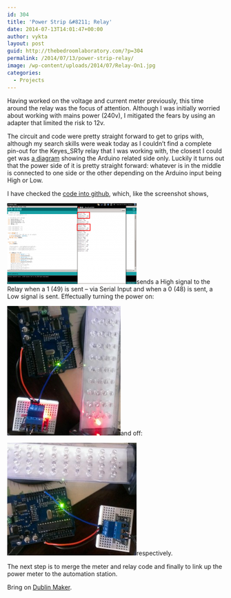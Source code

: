 ```yaml
---
id: 304
title: 'Power Strip &#8211; Relay'
date: 2014-07-13T14:01:47+00:00
author: vykta
layout: post
guid: http://thebedroomlaboratory.com/?p=304
permalink: /2014/07/13/power-strip-relay/
image: /wp-content/uploads/2014/07/Relay-On1.jpg
categories:
  - Projects
---
```

Having worked on the voltage and current meter previously, this time around the relay was the focus of attention. Although I was initially worried about working with mains power (240v), I mitigated the fears by using an adapter that limited the risk to 12v.

The circuit and code were pretty straight forward to get to grips with, although my search skills were weak today as I couldn&#8217;t find a complete pin-out for the Keyes_SR1y relay that I was working with, the closest I could get was <a title="a diagram" href="http://www.dx.com/p/arduino-5v-relay-module-blue-black-121354#.U8KIYlEyApK" target="_blank">a diagram</a> showing the Arduino related side only. Luckily it turns out that the power side of it is pretty straight forward: whatever is in the middle is connected to one side or the other depending on the Arduino input being High or Low.

I have checked the <a href="https://github.com/thebedroomlaboratory/Maker2014" target="_blank">code into github</a>, which, like the screenshot shows,

[<img class="aligncenter size-medium wp-image-305" src="/wp-content/uploads/2014/07/Relay-Screenshot-300x187.png" alt="Relay-Screenshot" width="300" height="187" />](/wp-content/uploads/2014/07/Relay-Screenshot.png)sends a High signal to the Relay when a 1 (49) is sent &#8211; via Serial Input and when a 0 (48) is sent, a Low signal is sent. Effectually turning the power on:

[<img class="aligncenter size-medium wp-image-306" src="/wp-content/uploads/2014/07/Relay-On-263x300.jpg" alt="Relay-On" width="263" height="300" />](/wp-content/uploads/2014/07/Relay-On.jpg)and off:

[<img class="aligncenter size-medium wp-image-307" src="/wp-content/uploads/2014/07/Relay-Off--300x261.jpg" alt="Relay-Off" width="300" height="261" />](/wp-content/uploads/2014/07/Relay-Off-.jpg)respectively.

The next step is to merge the meter and relay code and finally to link up the power meter to the automation station.

Bring on <a href="http://www.dublinmaker.ie/" target="_blank">Dublin Maker</a>.
